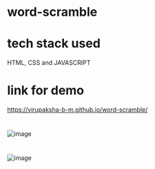 # word-scramble

# tech stack used
HTML, CSS and JAVASCRIPT


# link for demo
https://virupaksha-b-m.github.io/word-scramble/
#
![image](https://github.com/virupaksha-b-m/word-scramble/assets/91652877/802496cd-6d20-4f18-8d0a-f10d14c709ca)
#
![image](https://github.com/virupaksha-b-m/word-scramble/assets/91652877/a51d6203-15d2-454f-bed4-aa2c64acdf09)
